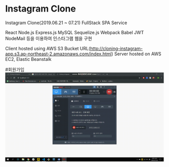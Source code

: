 # Instagram Clone

Instagram Clone(2019.06.21 ~ 07.21) FullStack SPA Service
 
 React Node.js Express.js MySQL Sequelize.js Webpack Babel JWT NodeMail 등을 이용하여 인스타그램 웹을 구현
 
 Client hosted using AWS S3 Bucket URL(http://cloning-instagram-app.s3.ap-northeast-2.amazonaws.com/index.html)
 Server hosted on AWS EC2, Elastic Beanstalk
 
 #회원가입
 <img src="./Demo/회원가입!.gif" />

